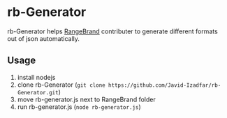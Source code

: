 # rb-Generator
rb-Generator helps [RangeBrand](https://github.com/IKAcc/RangeBrand) contributer to generate different formats out of json automatically.

## Usage

1. install nodejs
1. clone rb-Generator (`git clone https://github.com/Javid-Izadfar/rb-Generator.git`)
1. move rb-generator.js next to RangeBrand folder
1. run rb-generator.js (`node rb-generator.js`)
